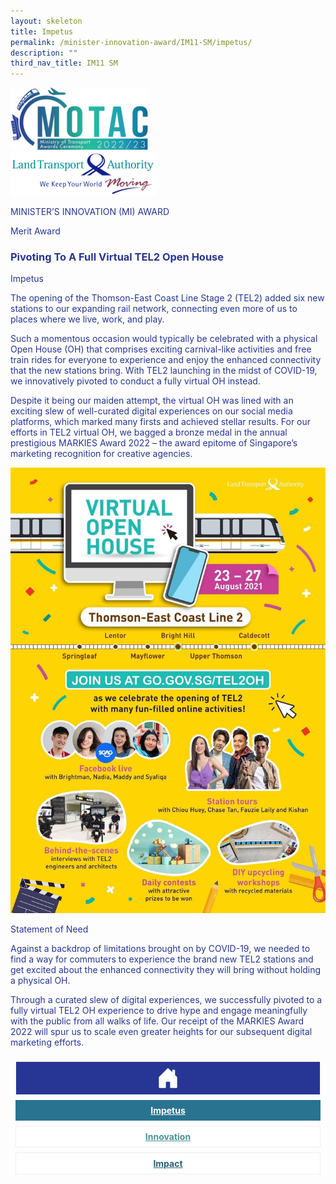 ```yaml
---
layout: skeleton
title: Impetus
permalink: /minister-innovation-award/IM11-SM/impetus/
description: ""
third_nav_title: IM11 SM
---
```

<style type="text/css">
  .text-pri {
    color: #273592;
  }

  .nav-tabs {
    border-bottom: none !important;
    overflow: hidden !important;
  }

  .nav-link {
    margin: 8px !important;
    border-radius: 0px !important;
    font-weight: 700 !important;
    padding: 0.5rem 2.8rem !important;
  }

  .link-home {
    border: 1px solid #eee !important;
    color: #fff !important;
    background: rgb(39, 54, 149) !important;
    display: flex;
    justify-content: center;
    align-items: center;
  }

  .link-project {
    border: 1px solid #eee !important;
    color: rgb(83, 114, 122) !important;
    background-color: #fff !important;
    display: flex;
    justify-content: center;
    align-items: center;
  }

  .link-project.active {
    border: none !important;
    color: #fff !important;
    background: rgb(41, 115, 144) !important;
  }

  .link-solution {
    border: 1px solid #eee !important;
    color: rgb(69, 148, 145) !important;
    background-color: #fff !important;
    display: flex;
    justify-content: center;
    align-items: center;
  }

  .link-solution.active {
    border: none !important;
    color: #fff !important;
    background: rgb(34, 155, 189) !important;
  }

  .link-impact {
    border: 1px solid #eee !important;
    color: rgb(41, 95, 120) !important;
    background-color: #fff !important;
    display: flex;
    justify-content: center;
    align-items: center;
  }

  .link-impact.active {
    border: none !important;
    color: #fff !important;
    background: rgb(10, 91, 142) !important;
  }
</style>
<div class="container-fluid py-5 card-bg text-pri my-5">
  <div class="row">
    <div class="col-sm-12 pt-4 pb-3 text-center">
      <img src="/images/Logos/MOTAC_header.png" alt="motac logo" class="img-fluid" />
    </div>
  </div>
  <div class="row border border-4 border-info">
    <div class="col-sm-4 py-3 text-center d-flex flex-column align-items-center justify-content-center">
      <img src="/images/Logos/LTA.png" class="img-fluid" alt="LTA" />
    </div>
    <div class="col-sm-8 py-3 text-center bg-primary d-flex justify-content-center flex-column aligin-items-center">
      <p class="mb-1 text-light font-weight-bold raleway-font"> MINISTER’S INNOVATION (MI) AWARD </p>
      <p class="mb-0 distinguished-award">Merit Award</p>
    </div>
  </div>
  <div class="row">
    <div class="col-12 py-3">
      <h3 class="text-center font-weight-bold"> Pivoting To A Full Virtual TEL2 Open House </h3>
    </div>
    <div class="col-sm-12 text-center py-2 my-2 bg-heading">
      <p class="mb-0 h3 font-weight-bold text-uppercase text-light"> Impetus </p>
    </div>
    <div class="col-sm-12">
      <div class="row py-2">
        <div class="col-sm-8 p-2">
          <p class="mb-2"> The opening of the Thomson-East Coast Line Stage 2 (TEL2) added six new stations to our expanding rail network, connecting even more of us to places where we live, work, and play. </p>
          <p class="mb-2"> Such a momentous occasion would typically be celebrated with a physical Open House (OH) that comprises exciting carnival-like activities and free train rides for everyone to experience and enjoy the enhanced connectivity that the new stations bring. With TEL2 launching in the midst of COVID-19, we innovatively pivoted to conduct a fully virtual OH instead. </p>
          <p class="mb-2"> Despite it being our maiden attempt, the virtual OH was lined with an exciting slew of well-curated digital experiences on our social media platforms, which marked many firsts and achieved stellar results. For our efforts in TEL2 virtual OH, we bagged a bronze medal in the annual prestigious MARKIES Award 2022 – the award epitome of Singapore’s marketing recognition for creative agencies. </p>
        </div>
        <div class="col-sm-4 py-2 text-center">
          <img src="/images/MI/IM11/TEL2 OH Image 1.jpg" class="img-fluid mb-3" alt="" />
        </div>
      </div>
    </div>
  </div>
  <div class="row">
    <div class="col-sm-12 text-center py-2 my-2 bg-heading">
      <p class="mb-0 h3 font-weight-bold text-light text-uppercase"> Statement of Need </p>
    </div>
    <div class="col-sm-12 py-2">
      <p class="font-weight-bold text-pri"> Against a backdrop of limitations brought on by COVID-19, we needed to find a way for commuters to experience the brand new TEL2 stations and get excited about the enhanced connectivity they will bring without holding a physical OH. </p>
      <p class="font-weight-bold text-pri"> Through a curated slew of digital experiences, we successfully pivoted to a fully virtual TEL2 OH experience to drive hype and engage meaningfully with the public from all walks of life. Our receipt of the MARKIES Award 2022 will spur us to scale even greater heights for our subsequent digital marketing efforts. </p>
    </div>
  </div>
  <nav>
    <div class="nav nav-tabs nav-fill" id="nav-tab" role="tablist">
      <a class="nav-link text-uppercase link-home text-decoration-none" id="nav-home-tab" href="/minister-innovation-award/IM11-SM/home/">
        <svg xmlns="http://www.w3.org/2000/svg" width="36" height="36" fill="currentColor" class="bi bi-house-door-fill" viewBox="0 0 16 16">
          <path d="M6.5 14.5v-3.505c0-.245.25-.495.5-.495h2c.25 0 .5.25.5.5v3.5a.5.5 0 0 0 .5.5h4a.5.5 0 0 0 .5-.5v-7a.5.5 0 0 0-.146-.354L13 5.793V2.5a.5.5 0 0 0-.5-.5h-1a.5.5 0 0 0-.5.5v1.293L8.354 1.146a.5.5 0 0 0-.708 0l-6 6A.5.5 0 0 0 1.5 7.5v7a.5.5 0 0 0 .5.5h4a.5.5 0 0 0 .5-.5Z" />
        </svg>
      </a>
      <a class="nav-link active link-project text-decoration-none" id="nav-project-tab" href="/minister-innovation-award/IM11-SM/impetus/"> Impetus </a>
      <a class="nav-link link-solution text-decoration-none" id="nav-solution-tab" href="/minister-innovation-award/IM11-SM/innovation/"> Innovation</a>
      <a class="nav-link link-impact text-decoration-none" id="nav-impact-tab" href="/minister-innovation-award/IM11-SM/impact/"> Impact</a>
    </div>
  </nav>
</div>